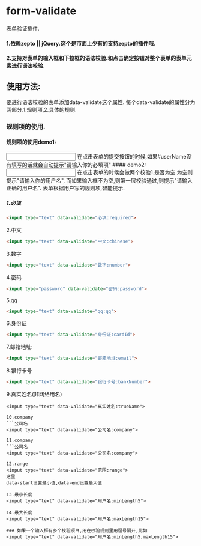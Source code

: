 # form-validate
表单验证插件.
#### 1.依赖zepto || jQuery.这个是市面上少有的支持zepto的插件哦.
#### 2.支持对表单的输入框和下拉框的语法校验.和点击确定按钮对整个表单的表单元素进行语法校验.
## 使用方法:
要进行语法校验的表单添加data-validate这个属性.
每个data-validate的属性分为两部分.1.规则项,2.具体的规则.
### 规则项的使用.

#### 规则项的使用demo1:

<input id="userName" type="text" data-validate="必填:required">
在点击表单的提交按钮的时候,如果#userName没有填写的话就会自动提示"请输入你的必填项"
#### demo2:
<input id="userName" type="text" data-validate="用户名:required,chinese">
在点击表单的时候会做两个校验1.是否为空.为空则提示"请输入你的用户名",
而如果输入框不为空,则第一层校验通过,则提示"请输入正确的用户名".
表单根据用户写的规则项,智能提示.

##### 1.必填
```html
<input type="text" data-validate="必填:required">
```
2.中文
```html
<input type="text" data-validate="中文:chinese">
```
3.数字
```html
<input type="text" data-validate="数字:number">
```
4.密码
```html
<input type="password" data-validate="密码:password">
```
5.qq
```html
<input type="text" data-validate="qq:qq">
```
6.身份证
```html
<input type="text" data-validate="身份证:cardId">
```
7.邮箱地址:
```html
<input type="text" data-validate="邮箱地址:email">
```
8.银行卡号
```html
<input type="text" data-validate="银行卡号:bankNumber">
```
9.真实姓名(非网络用名)
```真实姓名
<input type="text" data-validate="真实姓名:trueName">

10.company
```公司名
<input type="text" data-validate="公司名:company">

11.company
```公司名
<input type="text" data-validate="公司名:company">

12.range
<input type="text" data-validate="范围:range">
这里
data-start设置最小值,data-end设置最大值

13.最小长度
<input type="text" data-validate="用户名:minLength5">

14.最大长度
<input type="text" data-validate="用户名:maxLength15">

### 如果一个输入框有多个校验项目,用在校验规则里用逗号隔开,比如
<input type="text" data-validate="用户名:minLength5,maxLength15">

